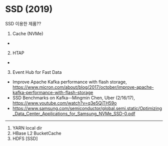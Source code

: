 # SSD (2019)

SSD 이용한 제품??

1. Cache (NVMe)
*

2. HTAP
*

3. Event Hub for Fast Data 
* Improve Apache Kafka performance with flash storage, https://www.micron.com/about/blog/2017/october/improve-apache-kafka-performance-with-flash-storage
* SSD Benchmarks on Kafka--Mingmin Chen, Uber (2/16/17), https://www.youtube.com/watch?v=q3e5QjTH59o
* https://www.samsung.com/semiconductor/global.semi.static/Optimizing_Data_Center_Applications_for_Samsung_NVMe_SSD-0.pdf
----
1. YARN local dir
2. HBase L2 BucketCache
3. HDFS [SSD]